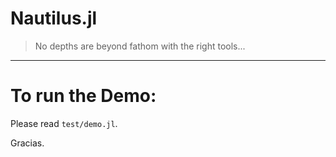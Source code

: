 # Nautilus.jl

> No depths are beyond fathom with the right tools...

---------------

# To run the Demo:

Please read `test/demo.jl`.

Gracias.

